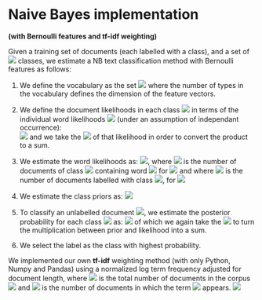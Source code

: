 # Naive Bayes implementation
__(with Bernoulli features and tf-idf weighting)__

Given a training set of documents (each labelled with a class), and a set of <img src="https://render.githubusercontent.com/render/math?math=K"> classes, we estimate a NB text classification method with Bernoulli features as follows:

1. We define the vocabulary as the set <img src="https://render.githubusercontent.com/render/math?math=V"> where the number of types in the vocabulary defines the dimension of the feature vectors.

2. We define the document likelihoods in each class <img src="https://render.githubusercontent.com/render/math?math=P(\mathcal{D}|C_k)"> in terms of the individual word likelihoods <img src="https://render.githubusercontent.com/render/math?math=P(\textbf{w}|C_k)"> (under an assumption of independant occurrence):  
<img src="https://render.githubusercontent.com/render/math?math=P(\mathcal{D}|C_k) = P(\textbf{w}|C_k) = \prod_{t=1}^{|V|}[w_tP(w_t|C_k)+(1-w_t)(1-P(w_t|C_k))]"> and we take the <img src="https://render.githubusercontent.com/render/math?math=\log"> of that likelihood in order to convert the product to a sum.

3. We estimate the word likelihoods as: <img src="https://render.githubusercontent.com/render/math?math=\hat{P}(w_t|C_k)=\frac{n_k(w_t)}{N_k}">, where <img src="https://render.githubusercontent.com/render/math?math=n_k(w_t)"> is the number of documents of class <img src="https://render.githubusercontent.com/render/math?math=k"> containing word <img src="https://render.githubusercontent.com/render/math?math=w_t"> for <img src="https://render.githubusercontent.com/render/math?math=k=1, ..., K, t=1, ..., |V|"> and where <img src="https://render.githubusercontent.com/render/math?math=N_k"> is the number of documents labelled with class <img src="https://render.githubusercontent.com/render/math?math=k">, for <img src="https://render.githubusercontent.com/render/math?math=k=1, ..., K">

4. We estimate the class priors as: <img src="https://render.githubusercontent.com/render/math?math=\hat{P}(C_k)=\frac{N_k}{N}">

5. To classify an unlabelled document <img src="https://render.githubusercontent.com/render/math?math=\mathcal{D}">, we estimate the posterior probability for each class <img src="https://render.githubusercontent.com/render/math?math=k"> as:
<img src="https://render.githubusercontent.com/render/math?math=P(C_k|\textbf{w}) \propto P(\textbf{w}|C_k)P(C_k) \propto P(C_k)\prod_{t=1}^{|V|}[w_tP(w_t|C_k)+(1-w_t)(1-P(w_t|C_k))]"> of which we again take the <img src="https://render.githubusercontent.com/render/math?math=\log"> to turn the multiplication between prior and likelihood into a sum.

6. We select the label as the class with highest probability.

We implemented our own __tf-idf__ weighting method (with only Python, Numpy and Pandas) using a normalized log term frequency adjusted for document length, where <img src="https://render.githubusercontent.com/render/math?math=N"> is the total number of documents in the corpus <img src="https://render.githubusercontent.com/render/math?math=D"> and <img src="https://render.githubusercontent.com/render/math?math=n_t"> is the number of documents in which the term <img src="https://render.githubusercontent.com/render/math?math=t"> appears.
<img src="https://render.githubusercontent.com/render/math?math=\text{tf-idf}(t,d,D) = \log\left(1+\frac{f_{t,d}}{\sum_{t' \in D}f_{t',d}}\right) \log\left(\frac{N}{n_t}\right)">
